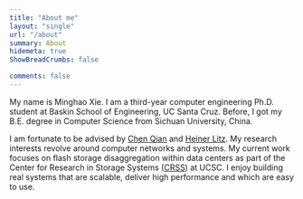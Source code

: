 ```yaml
---
title: "About me"
layout: "single"
url: "/about"
summary: About
hidemeta: true
ShowBreadCrumbs: false

comments: false
---
```


My name is Minghao Xie. I am a third-year computer engineering Ph.D. student at
Baskin School of Engineering, UC Santa Cruz. Before, I got my B.E. degree in
Computer Science from Sichuan University, China.

I am fortunate to be advised by [Chen Qian](https://users.soe.ucsc.edu/~qian/) and
[Heiner Litz](https://people.ucsc.edu/~hlitz/). My research interests revolve around
computer networks and systems. My current work focuses on flash storage disaggregation
within data centers as part of the Center for Research in Storage Systems
([CRSS](https://www.crss.ucsc.edu/index.html)) at UCSC. I enjoy building
real systems that are scalable, deliver high performance and which are easy to use.
